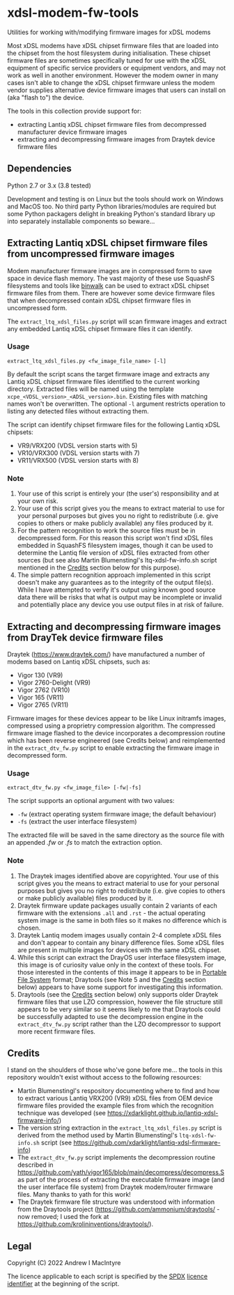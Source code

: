 # xdsl-modem-fw-tools
Utilities for working with/modifying firmware images for xDSL modems

Most xDSL modems have xDSL chipset firmware files that are loaded into the
chipset from the host filesystem during initialisation.  These chipset firmware
files are sometimes specifically tuned for use with the xDSL equipment of
specific service providers or equipment vendors, and may not work as well
in another environment.  However the modem owner in many cases isn't able to
change the xDSL chipset firmware unless the modem vendor supplies alternative
device firmware images that users can install on (aka "flash to") the device.

The tools in this collection provide support for:
- extracting Lantiq xDSL chipset firmware files from decompressed manufacturer device firmware images
- extracting and decompressing firmware images from Draytek device firmware files

## Dependencies
Python 2.7 or 3.x (3.8 tested)

Development and testing is on Linux but the tools should work on Windows
and MacOS too.  No third party Python libraries/modules are required but some
Python packagers delight in breaking Python's standard library up into separately
installable components so beware...

## Extracting Lantiq xDSL chipset firmware files from uncompressed firmware images
Modem manufacturer firmware images are in compressed form to save space in device
flash memory.  The vast majority of these use SquashFS filesystems and tools
like [binwalk](https://github.com/ReFirmLabs/binwalk) can be used to extract
xDSL chipset firmware files from them.  There are however some device firmware
files that when decompressed contain xDSL chipset firmware files in uncompressed form.

The `extract_ltq_xdsl_files.py` script will scan firmware images and extract
any embedded Lantiq xDSL chipset firmware files it can identify.

### Usage
```
extract_ltq_xdsl_files.py <fw_image_file_name> [-l]
```

By default the script scans the target firmware image and extracts any Lantiq
xDSL chipset firmware files identified to the current working directory.
Extracted files will be named using the template `xcpe_<VDSL_version>_<ADSL_version>.bin`.
Existing files with matching names won't be overwritten.  The optional `-l`
argument restricts operation to listing any detected files without extracting
them.

The script can identify chipset firmware files for the following Lantiq xDSL
chipsets:
- VR9/VRX200 (VDSL version starts with 5)
- VR10/VRX300 (VDSL version starts with 7)
- VR11/VRX500 (VDSL version starts with 8)

### Note
1. Your use of this script is entirely your (the user's) responsibility
   and at your own risk.
2. Your use of this script gives you the means to extract material to use
   for your personal purposes but gives you no right to redistribute
   (i.e. give copies to others or make publicly available) any files produced
   by it.
3. For the pattern recognition to work the source files must be in
   decompressed form.  For this reason this script won't find xDSL files
   embedded in SquashFS filesystem images, though it can be used to
   determine the Lantiq file version of xDSL files extracted from other
   sources (but see also Martin Blumenstingl's ltq-xdsl-fw-info.sh script
   mentioned in the [Credits](#Credits) section below for this purpose).
4. The simple pattern recognition approach implemented in this script
   doesn't make any guarantees as to the integrity of the output file(s).
   While I have attempted to verify it's output using known good source
   data there will be risks that what is output may be incomplete or
   invalid and potentially place any device you use output files in at
   risk of failure.

## Extracting and decompressing firmware images from DrayTek device firmware files
Draytek (https://www.draytek.com/) have manufactured a number of modems
based on Lantiq xDSL chipsets, such as:
- Vigor 130 (VR9)
- Vigor 2760-Delight (VR9)
- Vigor 2762 (VR10)
- Vigor 165 (VR11)
- Vigor 2765 (VR11)

Firmware images for these devices appear to be like Linux initramfs
images, compressed using a proprietry compression algorithm.  The compressed
firmware image flashed to the device incorporates a decompression routine
which has been reverse engineered (see Credits below) and reimplemented in
the `extract_dtv_fw.py` script to enable extracting the firmware image in
decompressed form.

### Usage
```
extract_dtv_fw.py <fw_image_file> [-fw|-fs]
```

The script supports an optional argument with two values:
- `-fw` (extract operating system firmware image; the default behaviour)
- `-fs` (extract the user interface filesystem)

The extracted file will be saved in the same directory as the source file
with an appended *.fw* or *.fs* to match the extraction option.

### Note
1. The Draytek images identified above are copyrighted.  Your use of this script
   gives you the means to extract material to use for your personal purposes but
   gives you no right to redistribute (i.e. give copies to others or make 
   publicly available) files produced by it.
2. Draytek firmware update packages usually contain 2 variants of each firmware with
   the extensions `.all` and `.rst` - the actual operating system image is the same
   in both files so it makes no difference which is chosen.
3. Draytek Lantiq modem images usually contain 2-4 complete xDSL files and
   don't appear to contain any binary difference files.  Some xDSL files
   are present in multiple images for devices with the same xDSL chipset.
4. While this script can extract the DrayOS user interface filesystem image, this image
   is of curiosity value only in the context of these tools.  For those interested in
   the contents of this image it appears to be in [Portable File System](https://sourceforge.net/projects/pfs/)
   format; Draytools (see Note 5 and the [Credits](#Credits) section below)
   appears to have some support for investigating this information.
5. Draytools (see the [Credits](#Credits) section below) only supports older Draytek
   firmware files that use LZO compression, however the file structure still appears
   to be very similar so it seems likely to me that Draytools could be successfully
   adapted to use the decompression engine in the `extract_dtv_fw.py` script rather
   than the LZO decompressor to support more recent firmware files.

## Credits
I stand on the shoulders of those who've gone before me... the tools in this repository
wouldn't exist without access to the following resources:
- Martin Blumenstingl's respository documenting where to find and
  how to extract various Lantiq VRX200 (VR9) xDSL files from OEM device firmware files provided the 
  example files from which the recognition technique was developed
  (see https://xdarklight.github.io/lantiq-xdsl-firmware-info/)
- The version string extraction in the `extract_ltq_xdsl_files.py` script
  is derived from the method used by Martin Blumenstingl's `ltq-xdsl-fw-info.sh` script
  (see https://github.com/xdarklight/lantiq-xdsl-firmware-info)
- The `extract_dtv_fw.py` script implements the decompression routine described in
  https://github.com/yath/vigor165/blob/main/decompress/decompress.S
  as part of the process of extracting the executable firmware image
  (and the user interface file system) from Draytek modem/router firmware
  files.  Many thanks to yath for this work!
- The Draytek firmware file structure was understood with information
  from the Draytools project (https://github.com/ammonium/draytools/ - now
  removed; I used the fork at https://github.com/krolininventions/draytools/).

## Legal
Copyright (C) 2022 Andrew I MacIntyre

The licence applicable to each script is specified by the [SPDX](https://spdx.dev/)
[licence identifier](https://spdx/dev/licenses/) at the beginning of the script.

